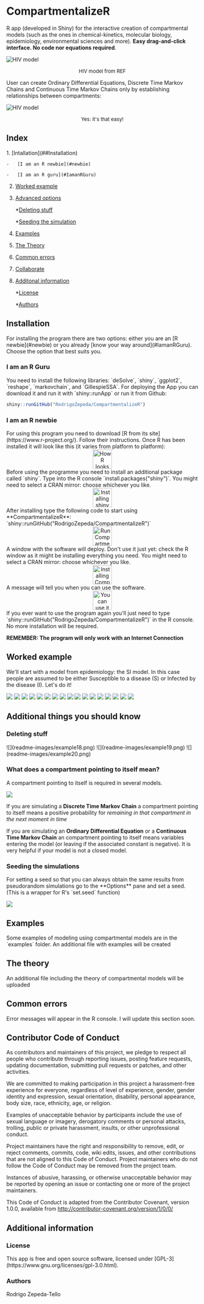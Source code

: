 CompartmentalizeR
================

R app (developed in Shiny) for the interactive creation of compartmental models (such as the ones in chemical-kinetics, molecular biology, epidemiology, environmental sciences and more). **Easy drag-and-click interface. No code nor equations required**.

![HIV model](readme-images/HIVModel.png)
<p>
<center style="font-size: small;">
HIV model from REF
</center>
</p>
User can create Ordinary Differential Equations, Discrete Time Markov Chains and Continuous Time Markov Chains only by establishing relationships between compartments:

![HIV model](readme-images/HowitWorks.png)
<p>
<center style="font-size: small;">
Yes: it's that easy!
</center>
</p>
<h2>
Index
</h2>
1.  [Intallation](##Installation)

    -   [I am an R newbie](#newbie)

    -   [I am an R guru](#IamanRGuru)

2.  [Worked example](#example)

3.  [Advanced options](#Advancedoptions)

    \*[Deleting stuff](#Deleting)

    \*[Seeding the simulation](#Seeds)

4.  [Examples](#Examples)

5.  [The Theory](#Theory)

6.  [Common errors](#Commonerrors)

7.  [Collaborate](#Contributor)

8.  [Additonal information](#Additionalinformation)

    \*[License](#License)

    \*[Authors](#Authors)

<a name="Installation"></a>
<h2>
Installation
</h2>
For installing the program there are two options: either you are an [R newbie](#newbie) or you already [know your way around](#IamanRGuru). Choose the option that best suits you.

<a name="IamanRGuru"></a>
<h3>
I am an R Guru
</h3>
You need to install the following libraries: `deSolve`, `shiny`, `ggplot2`, `reshape`, `markovchain`, and `GillespieSSA`. For deploying the App you can download it and run it with `shiny::runApp` or run it from Github:

``` r
shiny::runGitHub("RodrigoZepeda/CompartmentalizeR")
```

<a name="newbie"></a>
<h3>
I am an R newbie
</h3>
For using this program you need to download [R from its site](https://www.r-project.org/). Follow their instructions. Once R has been installed it will look like this (it varies from platform to platform):

<center>
<img src="readme-images/HowRlooks.png" alt="How R looks" style="width: 50px;"/>
</center>
Before using the programme you need to install an additional package called `shiny`. Type into the R console `install.packages("shiny")`. You might need to select a CRAN mirror: choose whichever you like.

<center>
<img src="readme-images/InstallShiny.png" alt="Installing shiny" style="width: 50px;"/>
</center>
After installing type the following code to start using **CompartmentalizeR**: `shiny::runGitHub("RodrigoZepeda/CompartmentalizeR")`

<center>
<img src="readme-images/RunCompartmentalizeR.png" alt="Run CompartmentalizeR" style="width: 50px;"/>
</center>
A window with the software will deploy. Don't use it just yet: check the R window as it might be installing everything you need. You might need to select a CRAN mirror: choose whichever you like.

<center>
<img src="readme-images/Installing.png" alt="Installing CompartmentalizeR" style="width: 50px;"/>
</center>
A message will tell you when you can use the software.

<center>
<img src="readme-images/Youcanuseit.png" alt="You can use it" style="width: 50px;"/>
</center>
If you ever want to use the program again you'll just need to type `shiny::runGitHub("RodrigoZepeda/CompartmentalizeR")` in the R console. No more installation will be required.

**REMEMBER: The program will only work with an Internet Connection**

<a name="example"></a>
<h2>
Worked example
</h2>
We'll start with a model from epidemiology: the SI model. In this case people are assumed to be either Susceptible to a disease (S) or Infected by the disease (I). Let's do it!

![](readme-images/example1.png) ![](readme-images/example2.png) ![](readme-images/example3.png) ![](readme-images/example4.png) ![](readme-images/example5.png) ![](readme-images/example6.png) ![](readme-images/example7.png) ![](readme-images/example8.png) ![](readme-images/example9.png) ![](readme-images/example10.png) ![](readme-images/example11.png) ![](readme-images/example12.png) ![](readme-images/example13.png) ![](readme-images/example14.png) ![](readme-images/example15.png) ![](readme-images/example16.png) ![](readme-images/example17.png)

<a name="Advancedoptions"></a>
<h2>
Additional things you should know
</h2>
<a name="Deleting"></a>
<h3>
Deleting stuff
</h3>
![](readme-images/example18.png) ![](readme-images/example19.png) ![](readme-images/example20.png)

<h3>
What does a compartment pointing to itself mean?
</h3>
A compartment pointing to itself is required in several models.

![](readme-images/pointingitself.png)

If you are simulating a **Discrete Time Markov Chain** a compartment pointing to itself means a positive probability for *remaining in that compartment in the next moment in time*

If you are simulating an **Ordinary Differential Equation** or a **Continuous Time Markov Chain** an compartment pointing to itself means variables entering the model (or leaving if the associated constant is negative). It is very helpful if your model is not a closed model.

<a name="Seeds"></a>
<h3>
Seeding the simulations
</h3>
For setting a seed so that you can always obtain the same results from pseudorandom simulations go to the **Options** pane and set a seed. (This is a wrapper for R's `set.seed` function)

![](readme-images/seed.png)

<a name="Examples"></a>
<h2>
Examples
</h2>
Some examples of modeling using compartmental models are in the `examples` folder. An additional file with examples will be created

<a name="Theory"></a>
<h2>
The theory
</h2>
An additional file including the theory of compartmental models will be uploaded

<a name="Commonerrors"></a>
<h2>
Common errors
</h2>
Error messages will appear in the R console. I will update this section soon.

<a name="Contributor"></a>
<h2>
Contributor Code of Conduct
</h2>
As contributors and maintainers of this project, we pledge to respect all people who contribute through reporting issues, posting feature requests, updating documentation, submitting pull requests or patches, and other activities.

We are committed to making participation in this project a harassment-free experience for everyone, regardless of level of experience, gender, gender identity and expression, sexual orientation, disability, personal appearance, body size, race, ethnicity, age, or religion.

Examples of unacceptable behavior by participants include the use of sexual language or imagery, derogatory comments or personal attacks, trolling, public or private harassment, insults, or other unprofessional conduct.

Project maintainers have the right and responsibility to remove, edit, or reject comments, commits, code, wiki edits, issues, and other contributions that are not aligned to this Code of Conduct. Project maintainers who do not follow the Code of Conduct may be removed from the project team.

Instances of abusive, harassing, or otherwise unacceptable behavior may be reported by opening an issue or contacting one or more of the project maintainers.

This Code of Conduct is adapted from the Contributor Covenant, version 1.0.0, available from <http://contributor-covenant.org/version/1/0/0/>

<a name="Additionalinformation"></a>
<h2>
Additional information

<a name="License"></a>
<h3>
License
</h3>
This app is free and open source software, licensed under [GPL-3](https://www.gnu.org/licenses/gpl-3.0.html).

<a name="Authors"></a>
<h3>
Authors
</h3>
Rodrigo Zepeda-Tello <rzepeda17@gmail.com>
